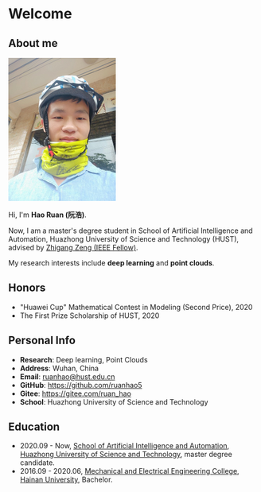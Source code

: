 # Welcome

## About me

<img src="index.assets/Personal Photo.jpg" style="zoom: 50%;" />

Hi, I'm **Hao Ruan (阮浩)**.

Now, I am a master's degree student in School of Artificial Intelligence and Automation, Huazhong University of Science and Technology (HUST), advised by [Zhigang Zeng (IEEE Fellow)](http://aia.hust.edu.cn/zhigangzeng/).

My research interests include **deep learning** and **point clouds**.

## Honors

- "Huawei Cup" Mathematical Contest in Modeling (Second Price), 2020
- The First Prize Scholarship of HUST, 2020

## Personal Info

- **Research**: Deep learning, Point Clouds
- **Address**:  Wuhan, China
- **Email**: ruanhao@hust.edu.cn
- **GitHub**: https://github.com/ruanhao5
- **Gitee**: https://gitee.com/ruan_hao
- **School**: Huazhong University of Science and Technology

## Education

- 2020.09 - Now, [School of Artificial Intelligence and Automation](http://english.aia.hust.edu.cn/), [Huazhong University of Science and Technology](http://english.hust.edu.cn/), master degree candidate.
- 2016.09 - 2020.06, [Mechanical and Electrical Engineering College](https://hd.hainanu.edu.cn/jidian/), [Hainan University](https://ha.hainanu.edu.cn/home2020/), Bachelor.


